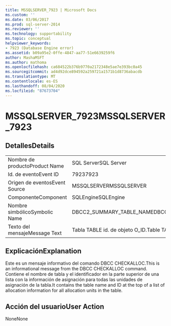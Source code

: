 ```yaml
---
title: MSSQLSERVER_7923 | Microsoft Docs
ms.custom: ''
ms.date: 03/06/2017
ms.prod: sql-server-2014
ms.reviewer: ''
ms.technology: supportability
ms.topic: conceptual
helpviewer_keywords:
- 7923 (Database Engine error)
ms.assetid: b09a95e2-0ffe-4847-aa77-51e6639259f6
author: MashaMSFT
ms.author: mathoma
ms.openlocfilehash: ca684522b376b9770a2172348e5ae7e393bc0a45
ms.sourcegitcommit: ad4d92dce894592a259721a1571b1d8736abacdb
ms.translationtype: MT
ms.contentlocale: es-ES
ms.lasthandoff: 08/04/2020
ms.locfileid: "87673704"
---
```

# <a name="mssqlserver_7923"></a><span data-ttu-id="1a322-102">MSSQLSERVER_7923</span><span class="sxs-lookup"><span data-stu-id="1a322-102">MSSQLSERVER_7923</span></span>
    
## <a name="details"></a><span data-ttu-id="1a322-103">Detalles</span><span class="sxs-lookup"><span data-stu-id="1a322-103">Details</span></span>  
  
|||  
|-|-|  
|<span data-ttu-id="1a322-104">Nombre de producto</span><span class="sxs-lookup"><span data-stu-id="1a322-104">Product Name</span></span>|<span data-ttu-id="1a322-105">SQL Server</span><span class="sxs-lookup"><span data-stu-id="1a322-105">SQL Server</span></span>|  
|<span data-ttu-id="1a322-106">Id. de evento</span><span class="sxs-lookup"><span data-stu-id="1a322-106">Event ID</span></span>|<span data-ttu-id="1a322-107">7923</span><span class="sxs-lookup"><span data-stu-id="1a322-107">7923</span></span>|  
|<span data-ttu-id="1a322-108">Origen de eventos</span><span class="sxs-lookup"><span data-stu-id="1a322-108">Event Source</span></span>|<span data-ttu-id="1a322-109">MSSQLSERVER</span><span class="sxs-lookup"><span data-stu-id="1a322-109">MSSQLSERVER</span></span>|  
|<span data-ttu-id="1a322-110">Componente</span><span class="sxs-lookup"><span data-stu-id="1a322-110">Component</span></span>|<span data-ttu-id="1a322-111">SQLEngine</span><span class="sxs-lookup"><span data-stu-id="1a322-111">SQLEngine</span></span>|  
|<span data-ttu-id="1a322-112">Nombre simbólico</span><span class="sxs-lookup"><span data-stu-id="1a322-112">Symbolic Name</span></span>|<span data-ttu-id="1a322-113">DBCC2_SUMMARY_TABLE_NAME</span><span class="sxs-lookup"><span data-stu-id="1a322-113">DBCC2_SUMMARY_TABLE_NAME</span></span>|  
|<span data-ttu-id="1a322-114">Texto del mensaje</span><span class="sxs-lookup"><span data-stu-id="1a322-114">Message Text</span></span>|<span data-ttu-id="1a322-115">Tabla TABLE                id. de objeto O_ID.</span><span class="sxs-lookup"><span data-stu-id="1a322-115">Table TABLE                Object ID O_ID.</span></span>|  
  
## <a name="explanation"></a><span data-ttu-id="1a322-116">Explicación</span><span class="sxs-lookup"><span data-stu-id="1a322-116">Explanation</span></span>  
 <span data-ttu-id="1a322-117">Este es un mensaje informativo del comando DBCC CHECKALLOC.</span><span class="sxs-lookup"><span data-stu-id="1a322-117">This is an informational message from the DBCC CHECKALLOC command.</span></span> <span data-ttu-id="1a322-118">Contiene el nombre de tabla y el identificador en la parte superior de una lista con la información de asignación para todas las unidades de asignación de la tabla.</span><span class="sxs-lookup"><span data-stu-id="1a322-118">It contains the table name and ID at the top of a list of allocation information for all allocation units in the table.</span></span>  
  
## <a name="user-action"></a><span data-ttu-id="1a322-119">Acción del usuario</span><span class="sxs-lookup"><span data-stu-id="1a322-119">User Action</span></span>  
 <span data-ttu-id="1a322-120">None</span><span class="sxs-lookup"><span data-stu-id="1a322-120">None</span></span>  
  
  
